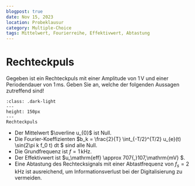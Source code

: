 ```yaml
---
blogpost: true
date: Nov 15, 2023
location: Probeklausur
category: Multiple-Choice
tags: Mittelwert, Fourierreihe, Effektivwert, Abtastung
---
```


# Rechteckpuls

Gegeben ist ein Rechteckpuls mit einer Amplitude von $1\,\mathrm V$ und einer Periodendauer von $1\,\mathrm{ms}$. Geben Sie an, welche der folgenden Aussagen zutreffend sind!

```{figure} pictures/rechteck2.png
:class: .dark-light
---
height: 150px
---
Rechteckpuls
```

- Der Mittelwert $\overline u_{0}$ ist Null. 
- Die Fourier-Koeffizienten $b_k = \frac{2}{T}  \int_{-T/2}^{T/2} u_{e}(t) \sin(2\pi k f_0 t) dt $ sind alle Null.
- Die Grundfrequenz ist $f = 1\,\mathrm{kHz}$.
- Der Effektivwert ist $u_\mathrm{eff} \approx 707{,}107\,\mathrm{mV} $.
- Eine Abtastung des Rechtecksignals mit einer Abtastfrequenz von $f_{s} = 2\,\mathrm{kHz}$ ist ausreichend, um Informationsverlust bei der Digitalisierung zu vermeiden.
